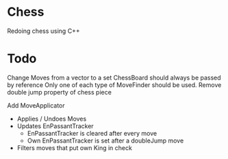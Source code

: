 # Chess
Redoing chess using C++

# Todo
Change Moves from a vector to a set
ChessBoard should always be passed by reference
Only one of each type of MoveFinder should be used.
Remove double jump property of chess piece

Add MoveApplicator
 - Applies / Undoes Moves
 - Updates EnPassantTracker
   - EnPassantTracker is cleared after every move
   - Own EnPassantTracker is set after a doubleJump move
 - Filters moves that put own King in check

